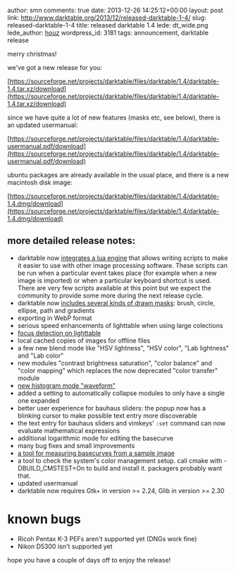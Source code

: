author: smn
comments: true
date: 2013-12-26 14:25:12+00:00
layout: post
link: http://www.darktable.org/2013/12/released-darktable-1-4/
slug: released-darktable-1-4
title: released darktable 1.4
lede: dt_wide.png
lede_author: <a href="https://houz.org/">houz</a>
wordpress_id: 3181
tags: announcement, darktable release

merry christmas!

we've got a new release for you:

[https://sourceforge.net/projects/darktable/files/darktable/1.4/darktable-1.4.tar.xz/download](https://sourceforge.net/projects/darktable/files/darktable/1.4/darktable-1.4.tar.xz/download)

since we have quite a lot of new features (masks etc, see below), there is an updated usermanual:

[https://sourceforge.net/projects/darktable/files/darktable/1.4/darktable-usermanual.pdf/download](https://sourceforge.net/projects/darktable/files/darktable/1.4/darktable-usermanual.pdf/download)

ubuntu packages are already available in the usual place, and there is a new macintosh disk image:

[https://sourceforge.net/projects/darktable/files/darktable/1.4/darktable-1.4.dmg/download](https://sourceforge.net/projects/darktable/files/darktable/1.4/darktable-1.4.dmg/download)

## more detailed release notes:

* darktable now [integrates a lua engine]({filename}/blog/2013-09-24-using-lua-with-darktable/2013-09-24-using-lua-with-darktable.md) that allows writing scripts to make it easier to use with other image processing software. These scripts can be run when a particular event takes place (for example when a new image is imported) or when a particular keyboard shortcut is used. There are very few scripts available at this point but we expect the community to provide some more during the next release cycle.
* darktable now [includes several kinds of drawn masks]({filename}/blog/2013-04-19-masks/2013-04-19-masks.md): brush, circle, ellipse, path and gradients
* exporting in WebP format
* serious speed enhancements of lighttable when using large colections
* [focus detection on lighttable]({filename}/blog/2013-11-01-determining-focus-in-lighttable/2013-11-01-determining-focus-in-lighttable.md)
* local cached copies of images for offline files
* a few new blend mode like "HSV lightness", "HSV color", "Lab lightness" and "Lab color"
* new modules "contrast brightness saturation", "color balance" and "color mapping" which replaces the now deprecated "color transfer" module
* [new histogram mode "waveform"]({filename}/blog/2013-12-06-of-histograms-and-waveforms/2013-12-06-of-histograms-and-waveforms.md)
* added a setting to automatically collapse modules to only have a single one expanded
* better user experience for bauhaus sliders: the popup now has a blinking cursor to make possible text entry more discoverable
* the text entry for bauhaus sliders and vimkeys' `:set` command can now evaluate mathematical expressions
* additional logarithmic mode for editing the basecurve
* many bug fixes and small improvements
* [a tool for measuring basecurves from a sample image]({filename}/blog/2013-10-28-about-basecurves/2013-10-28-about-basecurves.md)
* a tool to check the system's color management setup. call cmake with -DBUILD_CMSTEST=On to build and install it. packagers probably want that.
* updated usermanual
* darktable now requires Gtk+ in version >= 2.24, Glib in version >= 2.30

# known bugs

* Ricoh Pentax K-3 PEFs aren't supported yet (DNGs work fine)
* Nikon D5300 isn't supported yet

hope you have a couple of days off to enjoy the release!
